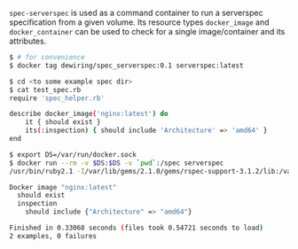 
`spec-serverspec` is used as a command container to run a serverspec specification from a given volume.
Its resource types `docker_image` and `docker_container` can be used to check for a single image/container
and its attributes.

```bash
$ # for convenience
$ docker tag dewiring/spec_serverspec:0.1 serverspec:latest

$ cd <to some example spec dir>
$ cat test_spec.rb
require 'spec_helper.rb'

describe docker_image('nginx:latest') do
	it { should exist }
	its(:inspection) { should include 'Architecture' => 'amd64' }
end

$ export DS=/var/run/docker.sock
$ docker run --rm -v $DS:$DS -v `pwd`:/spec serverspec
/usr/bin/ruby2.1 -I/var/lib/gems/2.1.0/gems/rspec-support-3.1.2/lib:/var/lib/gems/2.1.0/gems/rspec-core-3.1.7/lib /var/lib/gems/2.1.0/gems/rspec-core-3.1.7/exe/rspec --pattern spec/localhost/\*_spec.rb

Docker image "nginx:latest"
  should exist
  inspection
    should include {"Architecture" => "amd64"}

Finished in 0.33068 seconds (files took 0.54721 seconds to load)
2 examples, 0 failures
```
